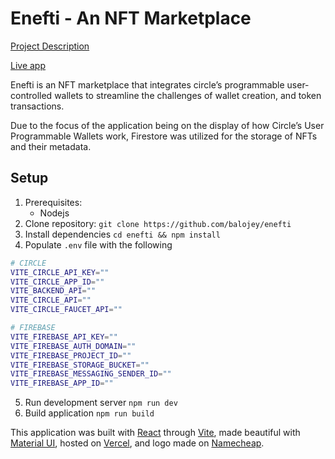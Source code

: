 # Enefti - An NFT Marketplace

[Project Description](https://www.notion.so/ENEFTI-An-NFT-Marketplace-3767c4b83aaa455d8c0672baa13d8dd7)

[Live app](https://enefti-orpin.vercel.app/)

Enefti is an NFT marketplace that integrates circle’s programmable user-controlled wallets to streamline the challenges of wallet creation, and token transactions.

Due to the focus of the application being on the display of how Circle’s User Programmable Wallets work, Firestore was utilized for the storage of NFTs and their metadata.

## Setup

1. Prerequisites:
    * Nodejs
2. Clone repository:
    `git clone https://github.com/balojey/enefti`
3. Install dependencies
    `cd enefti && npm install`
4. Populate `.env` file with the following
```bash
# CIRCLE
VITE_CIRCLE_API_KEY=""
VITE_CIRCLE_APP_ID=""
VITE_BACKEND_API=""
VITE_CIRCLE_API=""
VITE_CIRCLE_FAUCET_API=""

# FIREBASE
VITE_FIREBASE_API_KEY=""
VITE_FIREBASE_AUTH_DOMAIN=""
VITE_FIREBASE_PROJECT_ID=""
VITE_FIREBASE_STORAGE_BUCKET=""
VITE_FIREBASE_MESSAGING_SENDER_ID=""
VITE_FIREBASE_APP_ID=""
```
5. Run development server
    `npm run dev`
6. Build application
    `npm run build`

This application was built with [React](https://react.dev) through [Vite](https://vitejs.dev), made beautiful with [Material UI](https://mui.com/material-ui), hosted on [Vercel](https://vercel.com), and logo made on [Namecheap](https://www.namecheap.com/logo-maker/).
